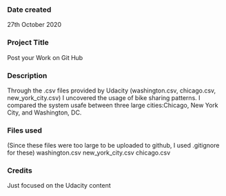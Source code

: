 ### Date created
27th October 2020

### Project Title
Post your Work on Git Hub

### Description
Through the .csv files provided by Udacity (washington.csv, chicago.csv, new_york_city.csv) I uncovered the usage of bike sharing patterns. I compared the system usafe between three large cities:Chicago, New York City, and Washington, DC.

### Files used		
(Since these files were too large to be uploaded to github, I used .gitignore for these)
washington.csv
new_york_city.csv
chicago.csv

### Credits
Just focused on the Udacity content
